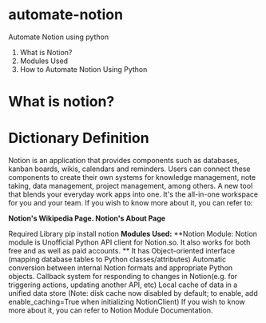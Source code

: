 # automate-notion
Automate Notion using python
1. What is Notion?
2. Modules Used
2. How to Automate Notion Using Python
# What is notion?
# Dictionary Definition

Notion is an application that provides components such as databases, kanban boards, wikis, calendars and reminders. Users can connect these components to create their own systems for knowledge management, note taking, data management, project management, among others.
A new tool that blends your everyday work apps into one. It's the all-in-one workspace for you and your team. If you wish to know more about it, you can refer to:

**Notion's Wikipedia Page.
Notion's About Page**

Required Library 
 pip install notion 
**Modules Used:**
**Notion Module:
Notion module is Unofficial Python API client for Notion.so. It also works for both free and as well as paid accounts.
**
It has Object-oriented interface (mapping database tables to Python classes/attributes)
Automatic conversion between internal Notion formats and appropriate Python objects.
Callback system for responding to changes in Notion(e.g. for triggering actions, updating another API, etc)
Local cache of data in a unified data store (Note: disk cache now disabled by default; to enable, add enable_caching=True when initializing NotionClient)
If you wish to know more about it, you can refer to Notion Module Documentation.

